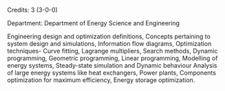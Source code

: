 Credits: 3 (3-0-0)

Department: Department of Energy Science and Engineering

Engineering design and optimization definitions, Concepts pertaining to system design and simulations, Information flow diagrams, Optimization techniques- Curve fitting, Lagrange multipliers, Search methods, Dynamic programming, Geometric programming, Linear programming, Modelling of energy systems, Steady-state simulation and Dynamic behaviour Analysis of large energy systems like heat exchangers, Power plants, Components optimization for maximum efficiency, Energy storage optimization.